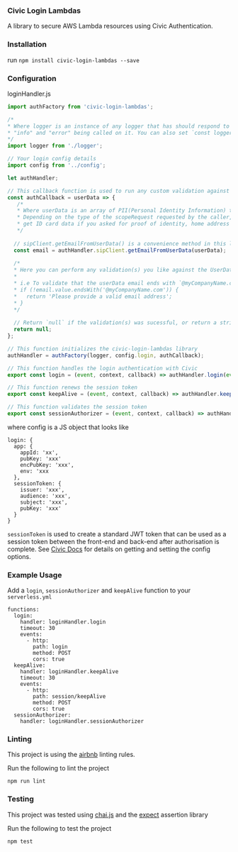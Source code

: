 ### Civic Login Lambdas

A library to secure AWS Lambda resources using Civic Authentication.

### Installation

run `npm install civic-login-lambdas --save`

### Configuration

loginHandler.js

``` javascript
import authFactory from 'civic-login-lambdas';

/*
* Where logger is an instance of any logger that has should respond to functions "warn", "debug",  
* "info" and "error" being called on it. You can also set `const logger = false` to use the default `console` to log.
*/
import logger from './logger';

// Your login config details
import config from '../config';

let authHandler;

// This callback function is used to run any custom validation against the userData 
const authCallback = userData => {
   /*
   * Where userData is an array of PII(Personal Identity Information) that contains the results of the scopeRequest. 
   * Depending on the type of the scopeRequest requested by the caller, the contents will be different - e.g. you will 
   * get ID card data if you asked for proof of identity, home address data if you asked for proof of residence e.t.c.
   */
  
  // sipClient.getEmailFromUserData() is a convenience method in this library that is used to get the email address from the userData
  const email = authHandler.sipClient.getEmailFromUserData(userData);
  
  /*
  * Here you can perform any validation(s) you like against the UserData, e.g. checking the user against a database etc.
  * 
  * i.e To validate that the userData email ends with `@myCompanyName.com`
  * if (!email.value.endsWith('@myCompanyName.com')) {
  *   return 'Please provide a valid email address';
  * }
  */
  
  // Return `null` if the validation(s) was sucessful, or return a string containing an error message if the validation(s) failed
  return null;
};

// This function initializes the civic-login-lambdas library
authHandler = authFactory(logger, config.login, authCallback);

// This function handles the login authentication with Civic
export const login = (event, context, callback) => authHandler.login(event, context, callback);

// This function renews the session token
export const keepAlive = (event, context, callback) => authHandler.keepAlive(event, context, callback);

// This function validates the session token
export const sessionAuthorizer = (event, context, callback) => authHandler.sessionAuthorizer(event, context, callback);
```

where config is a JS object that looks like 

```
login: {
  app: {
    appId: 'xx',
    pubKey: 'xxx'
    encPubKey: 'xxx',
    env: 'xxx
  },   
  sessionToken: {
    issuer: 'xxx',
    audience: 'xxx',
    subject: 'xxx',
    pubKey: 'xxx'
  }
}
```
`sessionToken` is used to create a standard JWT token that can be used as a session token between the front-end and back-end
after authorisation is complete. 
See [Civic Docs](https://docs.civic.com/#GettingStarted) for details on getting and setting the config options.

### Example Usage

 Add a `login`, `sessionAuthorizer` and `keepAlive` function to your `serverless.yml`
 
 ```
 functions:
   login:
     handler: loginHandler.login
     timeout: 30
     events:
       - http:
         path: login
         method: POST
         cors: true
   keepAlive:
     handler: loginHandler.keepAlive
     timeout: 30
     events:
       - http:
         path: session/keepAlive
         method: POST
         cors: true
   sessionAuthorizer:
     handler: loginHandler.sessionAuthorizer
 ```

### Linting 

This project is using the [airbnb](https://github.com/airbnb/javascript) linting rules.

Run the following to lint the project
```
npm run lint
```

### Testing

This project was tested using [chai.js](http://www.chaijs.com/) and the [expect](http://www.chaijs.com/api/bdd/) assertion library

Run the following to test the project
```
npm test
```
